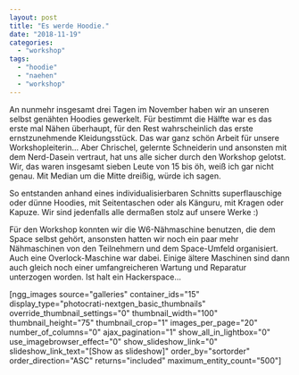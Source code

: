 ```yaml
---
layout: post
title: "Es werde Hoodie."
date: "2018-11-19"
categories: 
  - "workshop"
tags: 
  - "hoodie"
  - "naehen"
  - "workshop"
---
```


An nunmehr insgesamt drei Tagen im November haben wir an unseren selbst genähten Hoodies gewerkelt. Für bestimmt die Hälfte war es das erste mal Nähen überhaupt, für den Rest wahrscheinlich das erste ernstzunehmende Kleidungsstück. Das war ganz schön Arbeit für unsere Workshopleiterin... Aber Chrischel, gelernte Schneiderin und ansonsten mit dem Nerd-Dasein vertraut, hat uns alle sicher durch den Workshop gelotst. Wir, das waren insgesamt sieben Leute von 15 bis öh, weiß ich gar nicht genau. Mit Median um die Mitte dreißig, würde ich sagen.

So entstanden anhand eines individualisierbaren Schnitts superflauschige oder dünne Hoodies, mit Seitentaschen oder als Känguru, mit Kragen oder Kapuze. Wir sind jedenfalls alle dermaßen stolz auf unsere Werke :)

Für den Workshop konnten wir die W6-Nähmaschine benutzen, die dem Space selbst gehört, ansonsten hatten wir noch ein paar mehr Nähmaschinen von den Teilnehmern und dem Space-Umfeld organisiert. Auch eine Overlock-Maschine war dabei. Einige ältere Maschinen sind dann auch gleich noch einer umfangreicheren Wartung und Reparatur unterzogen worden. Ist halt ein Hackerspace...

[ngg_images source="galleries" container_ids="15" display_type="photocrati-nextgen_basic_thumbnails" override_thumbnail_settings="0" thumbnail_width="100" thumbnail_height="75" thumbnail_crop="1" images_per_page="20" number_of_columns="0" ajax_pagination="1" show_all_in_lightbox="0" use_imagebrowser_effect="0" show_slideshow_link="0" slideshow_link_text="[Show as slideshow]" order_by="sortorder" order_direction="ASC" returns="included" maximum_entity_count="500"]
